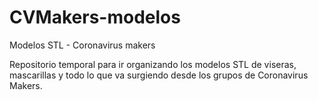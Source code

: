 # CVMakers-modelos
Modelos STL - Coronavirus makers


Repositorio temporal para ir organizando los modelos STL de viseras, mascarillas y todo lo que va surgiendo desde los grupos de Coronavirus Makers.
